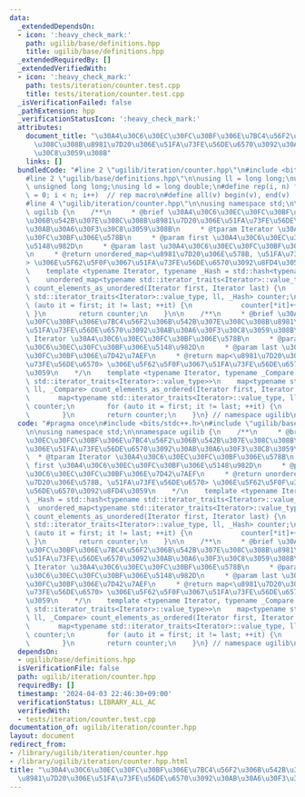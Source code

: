```yaml
---
data:
  _extendedDependsOn:
  - icon: ':heavy_check_mark:'
    path: ugilib/base/definitions.hpp
    title: ugilib/base/definitions.hpp
  _extendedRequiredBy: []
  _extendedVerifiedWith:
  - icon: ':heavy_check_mark:'
    path: tests/iteration/counter.test.cpp
    title: tests/iteration/counter.test.cpp
  _isVerificationFailed: false
  _pathExtension: hpp
  _verificationStatusIcon: ':heavy_check_mark:'
  attributes:
    document_title: "\u30A4\u30C6\u30EC\u30FC\u30BF\u306E\u7BC4\u56F2\u306B\u542B\u307E\
      \u308C\u308B\u8981\u7D20\u306E\u51FA\u73FE\u56DE\u6570\u3092\u30AB\u30A6\u30F3\
      \u30C8\u3059\u308B"
    links: []
  bundledCode: "#line 2 \"ugilib/iteration/counter.hpp\"\n#include <bits/stdc++.h>\n\
    #line 2 \"ugilib/base/definitions.hpp\"\n\nusing ll = long long;\nusing ull =\
    \ unsigned long long;\nusing ld = long double;\n#define rep(i, n) for(size_t i\
    \ = 0; i < n; i++)  // rep macro\n#define all(v) begin(v), end(v)  // all iterator\n\
    #line 4 \"ugilib/iteration/counter.hpp\"\n\nusing namespace std;\n\nnamespace\
    \ ugilib {\n    /**\n     * @brief \u30A4\u30C6\u30EC\u30FC\u30BF\u306E\u7BC4\u56F2\
    \u306B\u542B\u307E\u308C\u308B\u8981\u7D20\u306E\u51FA\u73FE\u56DE\u6570\u3092\
    \u30AB\u30A6\u30F3\u30C8\u3059\u308B\n     * @tparam Iterator \u30A4\u30C6\u30EC\
    \u30FC\u30BF\u306E\u578B\n     * @param first \u30A4\u30C6\u30EC\u30FC\u30BF\u306E\
    \u5148\u982D\n     * @param last \u30A4\u30C6\u30EC\u30FC\u30BF\u306E\u7D42\u7AEF\
    \n     * @return unordered_map<\u8981\u7D20\u306E\u578B, \u51FA\u73FE\u56DE\u6570\
    > \u306E\u5F62\u5F0F\u3067\u51FA\u73FE\u56DE\u6570\u3092\u8FD4\u3059\n    */\n\
    \    template <typename Iterator, typename _Hash = std::hash<typename std::iterator_traits<Iterator>::value_type>>\n\
    \    unordered_map<typename std::iterator_traits<Iterator>::value_type, ll, _Hash>\
    \ count_elements_as_unordered(Iterator first, Iterator last) {\n        unordered_map<typename\
    \ std::iterator_traits<Iterator>::value_type, ll, _Hash> counter;\n        for\
    \ (auto it = first; it != last; ++it) {\n            counter[*it]++;\n       \
    \ }\n        return counter;\n    }\n\n    /**\n     * @brief \u30A4\u30C6\u30EC\
    \u30FC\u30BF\u306E\u7BC4\u56F2\u306B\u542B\u307E\u308C\u308B\u8981\u7D20\u306E\
    \u51FA\u73FE\u56DE\u6570\u3092\u30AB\u30A6\u30F3\u30C8\u3059\u308B\n     * @tparam\
    \ Iterator \u30A4\u30C6\u30EC\u30FC\u30BF\u306E\u578B\n     * @param first \u30A4\
    \u30C6\u30EC\u30FC\u30BF\u306E\u5148\u982D\n     * @param last \u30A4\u30C6\u30EC\
    \u30FC\u30BF\u306E\u7D42\u7AEF\n     * @return map<\u8981\u7D20\u306E\u578B, \u51FA\
    \u73FE\u56DE\u6570> \u306E\u5F62\u5F0F\u3067\u51FA\u73FE\u56DE\u6570\u3092\u8FD4\
    \u3059\n    */\n    template <typename Iterator, typename _Compare = less<typename\
    \ std::iterator_traits<Iterator>::value_type>>\n    map<typename std::iterator_traits<Iterator>::value_type,\
    \ ll, _Compare> count_elements_as_ordered(Iterator first, Iterator last) {\n \
    \       map<typename std::iterator_traits<Iterator>::value_type, ll, _Compare>\
    \ counter;\n        for (auto it = first; it != last; ++it) {\n            counter[*it]++;\n\
    \        }\n        return counter;\n    }\n} // namespace ugilib\n"
  code: "#pragma once\n#include <bits/stdc++.h>\n#include \"ugilib/base/definitions.hpp\"\
    \n\nusing namespace std;\n\nnamespace ugilib {\n    /**\n     * @brief \u30A4\u30C6\
    \u30EC\u30FC\u30BF\u306E\u7BC4\u56F2\u306B\u542B\u307E\u308C\u308B\u8981\u7D20\
    \u306E\u51FA\u73FE\u56DE\u6570\u3092\u30AB\u30A6\u30F3\u30C8\u3059\u308B\n   \
    \  * @tparam Iterator \u30A4\u30C6\u30EC\u30FC\u30BF\u306E\u578B\n     * @param\
    \ first \u30A4\u30C6\u30EC\u30FC\u30BF\u306E\u5148\u982D\n     * @param last \u30A4\
    \u30C6\u30EC\u30FC\u30BF\u306E\u7D42\u7AEF\n     * @return unordered_map<\u8981\
    \u7D20\u306E\u578B, \u51FA\u73FE\u56DE\u6570> \u306E\u5F62\u5F0F\u3067\u51FA\u73FE\
    \u56DE\u6570\u3092\u8FD4\u3059\n    */\n    template <typename Iterator, typename\
    \ _Hash = std::hash<typename std::iterator_traits<Iterator>::value_type>>\n  \
    \  unordered_map<typename std::iterator_traits<Iterator>::value_type, ll, _Hash>\
    \ count_elements_as_unordered(Iterator first, Iterator last) {\n        unordered_map<typename\
    \ std::iterator_traits<Iterator>::value_type, ll, _Hash> counter;\n        for\
    \ (auto it = first; it != last; ++it) {\n            counter[*it]++;\n       \
    \ }\n        return counter;\n    }\n\n    /**\n     * @brief \u30A4\u30C6\u30EC\
    \u30FC\u30BF\u306E\u7BC4\u56F2\u306B\u542B\u307E\u308C\u308B\u8981\u7D20\u306E\
    \u51FA\u73FE\u56DE\u6570\u3092\u30AB\u30A6\u30F3\u30C8\u3059\u308B\n     * @tparam\
    \ Iterator \u30A4\u30C6\u30EC\u30FC\u30BF\u306E\u578B\n     * @param first \u30A4\
    \u30C6\u30EC\u30FC\u30BF\u306E\u5148\u982D\n     * @param last \u30A4\u30C6\u30EC\
    \u30FC\u30BF\u306E\u7D42\u7AEF\n     * @return map<\u8981\u7D20\u306E\u578B, \u51FA\
    \u73FE\u56DE\u6570> \u306E\u5F62\u5F0F\u3067\u51FA\u73FE\u56DE\u6570\u3092\u8FD4\
    \u3059\n    */\n    template <typename Iterator, typename _Compare = less<typename\
    \ std::iterator_traits<Iterator>::value_type>>\n    map<typename std::iterator_traits<Iterator>::value_type,\
    \ ll, _Compare> count_elements_as_ordered(Iterator first, Iterator last) {\n \
    \       map<typename std::iterator_traits<Iterator>::value_type, ll, _Compare>\
    \ counter;\n        for (auto it = first; it != last; ++it) {\n            counter[*it]++;\n\
    \        }\n        return counter;\n    }\n} // namespace ugilib\n"
  dependsOn:
  - ugilib/base/definitions.hpp
  isVerificationFile: false
  path: ugilib/iteration/counter.hpp
  requiredBy: []
  timestamp: '2024-04-03 22:46:30+09:00'
  verificationStatus: LIBRARY_ALL_AC
  verifiedWith:
  - tests/iteration/counter.test.cpp
documentation_of: ugilib/iteration/counter.hpp
layout: document
redirect_from:
- /library/ugilib/iteration/counter.hpp
- /library/ugilib/iteration/counter.hpp.html
title: "\u30A4\u30C6\u30EC\u30FC\u30BF\u306E\u7BC4\u56F2\u306B\u542B\u307E\u308C\u308B\
  \u8981\u7D20\u306E\u51FA\u73FE\u56DE\u6570\u3092\u30AB\u30A6\u30F3\u30C8\u3059\u308B"
---
```

